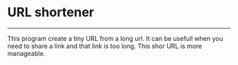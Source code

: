 # URL shortener #
---

This program create a tiny URL from a long url.
It can be usefull when you need to share a link and that link is too long. This shor URL is more manageable.